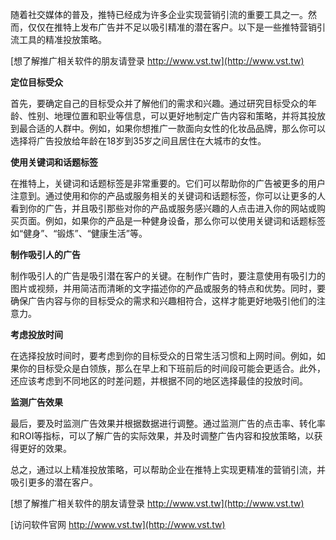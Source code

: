 随着社交媒体的普及，推特已经成为许多企业实现营销引流的重要工具之一。然而，仅仅在推特上发布广告并不足以吸引精准的潜在客户。以下是一些推特营销引流工具的精准投放策略。

[想了解推广相关软件的朋友请登录 http://www.vst.tw](http://www.vst.tw)

**定位目标受众**

首先，要确定自己的目标受众并了解他们的需求和兴趣。通过研究目标受众的年龄、性别、地理位置和职业等信息，可以更好地制定广告内容和策略，并将其投放到最合适的人群中。例如，如果你想推广一款面向女性的化妆品品牌，那么你可以选择将广告投放给年龄在18岁到35岁之间且居住在大城市的女性。

**使用关键词和话题标签**

在推特上，关键词和话题标签是非常重要的。它们可以帮助你的广告被更多的用户注意到。通过使用和你的产品或服务相关的关键词和话题标签，你可以让更多的人看到你的广告，并且吸引那些对你的产品或服务感兴趣的人点击进入你的网站或购买页面。例如，如果你的产品是一种健身设备，那么你可以使用关键词和话题标签如“健身”、“锻炼”、“健康生活”等。

**制作吸引人的广告**

制作吸引人的广告是吸引潜在客户的关键。在制作广告时，要注意使用有吸引力的图片或视频，并用简洁而清晰的文字描述你的产品或服务的特点和优势。同时，要确保广告内容与你的目标受众的需求和兴趣相符合，这样才能更好地吸引他们的注意力。

**考虑投放时间**

在选择投放时间时，要考虑到你的目标受众的日常生活习惯和上网时间。例如，如果你的目标受众是白领族，那么在早上和下班前后的时间段可能会更适合。此外，还应该考虑到不同地区的时差问题，并根据不同的地区选择最佳的投放时间。

**监测广告效果**

最后，要及时监测广告效果并根据数据进行调整。通过监测广告的点击率、转化率和ROI等指标，可以了解广告的实际效果，并及时调整广告内容和投放策略，以获得更好的效果。

总之，通过以上精准投放策略，可以帮助企业在推特上实现更精准的营销引流，并吸引更多的潜在客户。

[想了解推广相关软件的朋友请登录 http://www.vst.tw](http://www.vst.tw)


[访问软件官网 http://www.vst.tw](http://www.vst.tw)
